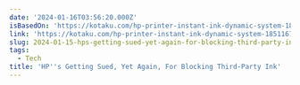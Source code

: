 ```yaml
---
date: '2024-01-16T03:56:20.000Z'
isBasedOn: 'https://kotaku.com/hp-printer-instant-ink-dynamic-system-1851167085'
link: 'https://kotaku.com/hp-printer-instant-ink-dynamic-system-1851167085'
slug: 2024-01-15-hps-getting-sued-yet-again-for-blocking-third-party-ink
tags:
  - Tech
title: 'HP''s Getting Sued, Yet Again, For Blocking Third-Party Ink'
---
```


